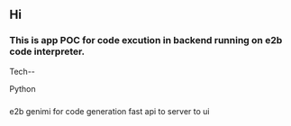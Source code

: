 ## Hi

### This is app POC for code excution in backend running on e2b code interpreter.

Tech--

Python

### 
e2b
genimi for code generation
fast api to server to ui 